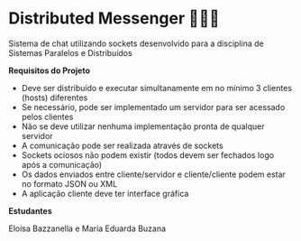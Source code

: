 # Distributed Messenger 👨‍👨‍👧
Sistema de chat utilizando sockets desenvolvido para a disciplina de Sistemas Paralelos e Distribuídos

**Requisitos do Projeto**
- Deve ser distribuído e executar simultanamente em no mínimo 3 clientes (hosts) diferentes
- Se necessário, pode ser implementado um servidor para ser acessado pelos clientes
- Não se deve utilizar nenhuma implementação pronta de qualquer servidor
- A comunicação pode ser realizada através de sockets
- Sockets ociosos não podem existir (todos devem ser fechados logo após a comunicação)
- Os dados enviados entre cliente/servidor e cliente/cliente podem estar no formato JSON ou XML
- A aplicação cliente deve ter interface gráfica

**Estudantes**

Eloísa Bazzanella e Maria Eduarda Buzana
